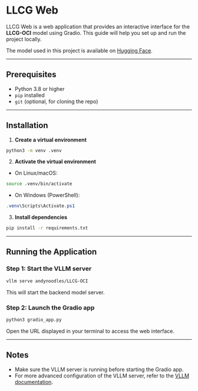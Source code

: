 # LLCG Web

LLCG Web is a web application that provides an interactive interface for the **LLCG-OCI** model using Gradio. This guide will help you set up and run the project locally.

The model used in this project is available on [Hugging Face](https://huggingface.co/andynoodles/LLCG-OCI).

---

## Prerequisites

* Python 3.8 or higher
* `pip` installed
* `git` (optional, for cloning the repo)

---

## Installation

1. **Create a virtual environment**

```bash
python3 -m venv .venv
```

2. **Activate the virtual environment**

* On Linux/macOS:

```bash
source .venv/bin/activate
```

* On Windows (PowerShell):

```powershell
.venv\Scripts\Activate.ps1
```

3. **Install dependencies**

```bash
pip install -r requirements.txt
```

---

## Running the Application

### Step 1: Start the VLLM server

```bash
vllm serve andynoodles/LLCG-OCI
```

This will start the backend model server.

### Step 2: Launch the Gradio app

```bash
python3 gradio_app.py
```

Open the URL displayed in your terminal to access the web interface.

---

## Notes

* Make sure the VLLM server is running before starting the Gradio app.
* For more advanced configuration of the VLLM server, refer to the [VLLM documentation](https://vllm.readthedocs.io/).
